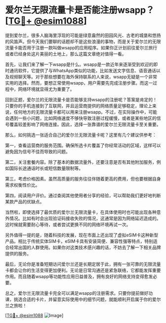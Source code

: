 # 爱尔兰无限流量卡是否能注册wsapp？[[TG💪+ @esim1088](https://t.me/s/esim1088)]

提到爱尔兰，很多人脑海里浮现的可能是绿意盎然的田园风光、古老的城堡和悠扬的风笛声。但今天我们要聊的话题却不是这些浪漫的事物，而是关于爱尔兰的无限流量卡能否用于注册一款叫做wsapp的应用程序。如果你正计划前往爱尔兰旅行或者已经身处这片美丽的土地上，那么这篇文章绝对值得一看。

首先，让我们来了解一下wsapp是什么。wsapp是一款近年来逐渐受到欢迎的即时通讯软件，它提供了与WhatsApp类似的功能，比如发送文字信息、语音通话以及视频聊天等。对于那些想要在海外保持联系的人来说，wsapp无疑是一个非常实用的选择。然而，要想正常使用wsapp，用户需要先完成注册步骤。而这一过程中，网络环境就显得尤为重要了。

回到正题，爱尔兰的无限流量卡是否能够支持wsapp的注册呢？答案是肯定的！只要你的手机连接到了互联网，并且运营商提供的网络质量足够稳定，理论上来说，任何地方的无限流量卡都可以用来注册wsapp。不过，在实际操作中，可能会遇到一些小问题，比如网络速度不够快导致注册过程缓慢，或者是某些地区的信号覆盖较差影响了网络连接。因此，选择一张靠谱的爱尔兰无限流量卡至关重要。

那么，如何挑选一张适合自己的爱尔兰无限流量卡呢？这里有几个建议供参考：

第一，查看运营商的服务范围。确保所选卡片覆盖了你经常活动的区域，这样可以避免因为信号不佳而导致的问题。

第二，关注套餐内容。除了基本的数据流量外，还要注意是否有其他附加服务，例如国际长途通话时长或短信数量限制等。

第三，考虑价格因素。虽然高质量的服务往往伴随着更高的费用，但也要根据自身需求权衡性价比。

第四，阅读用户评价。通过查阅其他使用者分享的经验，可以帮助我们更好地判断某款产品的优缺点。

当然啦，即使选择了最优质的爱尔兰无限流量卡，在具体使用时也可能出现各种意外情况。比如有时会出现验证码接收失败的情况，这通常是因为网络延迟造成的。这时候就需要耐心等待，或者尝试更换不同的网络环境再试一次。

另外值得一提的是，随着科技的发展，现在市面上还出现了虚拟eSIM卡这种新型产品。相比于传统实体SIM卡，eSIM卡具有安装简便、兼容性强等特点，特别适合经常出国的人群使用。如果你对这类技术感兴趣的话，不妨去了解一下相关品牌提供的服务。

最后，无论你是准备短期访问爱尔兰还是长期定居于此，拥有一张可靠的无限流量卡都会让你的生活变得更加便利。无论是日常沟通还是紧急联络，它都能发挥重要作用。而且随着wsapp等功能性应用日益普及，拥有良好的网络支持变得愈发必要。

总之，爱尔兰无限流量卡完全可以满足wsapp的注册需求。只要你提前做好功课，挑选合适的卡片，并留意实际使用中的细节问题，就能顺利开启属于你的爱尔兰之旅啦！

[[TG💪+ @esim1088](https://t.me/s/esim1088) ![Image](https://i.postimg.cc/4NQfJmqS/Snipaste-2025-05-13-00-14-12.png)]